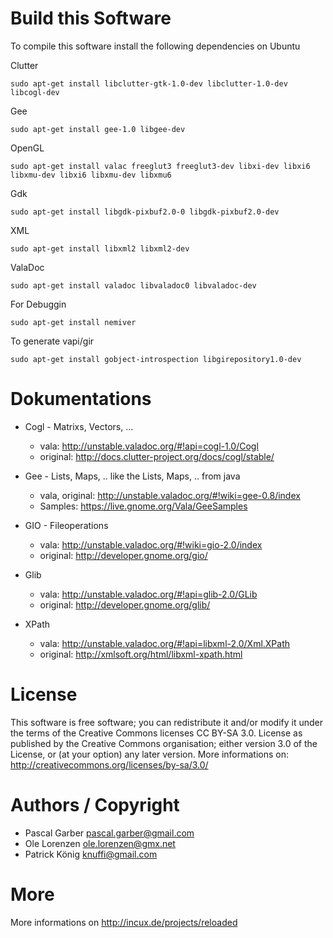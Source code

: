 Build this Software
=========

To compile this software install the following dependencies on Ubuntu

Clutter

	sudo apt-get install libclutter-gtk-1.0-dev libclutter-1.0-dev libcogl-dev
Gee

	sudo apt-get install gee-1.0 libgee-dev
	
OpenGL

	sudo apt-get install valac freeglut3 freeglut3-dev libxi-dev libxi6 libxmu-dev libxi6 libxmu-dev libxmu6
	
Gdk

	sudo apt-get install libgdk-pixbuf2.0-0 libgdk-pixbuf2.0-dev
	
XML

	sudo apt-get install libxml2 libxml2-dev
	
ValaDoc

	sudo apt-get install valadoc libvaladoc0 libvaladoc-dev
	
For Debuggin

	sudo apt-get install nemiver
	
To generate vapi/gir

	sudo apt-get install gobject-introspection libgirepository1.0-dev


Dokumentations
=========

* Cogl - Matrixs, Vectors, ...
	* vala: http://unstable.valadoc.org/#!api=cogl-1.0/Cogl
	* original: http://docs.clutter-project.org/docs/cogl/stable/

* Gee - Lists, Maps, .. like the Lists, Maps, .. from java 
	* vala, original: http://unstable.valadoc.org/#!wiki=gee-0.8/index
	* Samples: https://live.gnome.org/Vala/GeeSamples

* GIO - Fileoperations
	* vala: http://unstable.valadoc.org/#!wiki=gio-2.0/index
	* original: http://developer.gnome.org/gio/

* Glib
	* vala: http://unstable.valadoc.org/#!api=glib-2.0/GLib
	* original: http://developer.gnome.org/glib/

* XPath
	* vala: http://unstable.valadoc.org/#!api=libxml-2.0/Xml.XPath
	* original: http://xmlsoft.org/html/libxml-xpath.html

License
=========

This software is free software; you can redistribute it and/or
modify it under the terms of the Creative Commons licenses CC BY-SA 3.0.
License as published by the Creative Commons organisation; either
version 3.0 of the License, or (at your option) any later version.
More informations on: http://creativecommons.org/licenses/by-sa/3.0/ 

Authors / Copyright
=========
* Pascal Garber <pascal.garber@gmail.com>
* Ole Lorenzen <ole.lorenzen@gmx.net>
* Patrick König <knuffi@gmail.com>

More
=========

More informations on http://incux.de/projects/reloaded